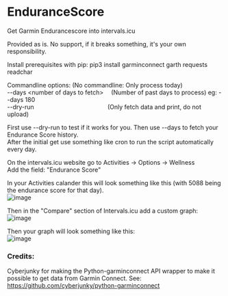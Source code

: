 # EnduranceScore
Get Garmin Endurancescore into intervals.icu

Provided as is. No support, if it breaks something, it's your own responsibility.

Install prerequisites with pip:
pip3 install garminconnect garth requests readchar

Commandline options: (No commandline: Only process today)\
--days \<number of days to fetch\> &emsp;(Number of past days to process)  eg: --days 180\
--dry-run &emsp;&emsp;&emsp;&emsp;&emsp;&emsp;&emsp;&emsp;&emsp;&emsp;&emsp;&emsp;(Only fetch data and print, do not upload)

First use --dry-run to test if it works for you. Then use --days <number of days> to fetch your Endurance Score history.\
After the initial get use something like cron to run the script automatically every day.

On the intervals.icu website go to Activities -> Options -> Wellness\
Add the field: "Endurance Score"

In your Activities calander this will look something like this (with 5088 being the endurance score for that day).\
![image](https://github.com/user-attachments/assets/15390a35-18d9-404b-b78a-1e4f27a2d0dd)

Then in the "Compare" section of Intervals.icu add a custom graph:\
![image](https://github.com/user-attachments/assets/dca49098-956d-4ca0-80ba-7a0e462ba237)

Then your graph will look something like this:\
![image](https://github.com/user-attachments/assets/1fe27449-abc0-46ab-9ca4-e1a8ca79cced)


### Credits:

Cyberjunky for making the Python-garminconnect API wrapper to make it possible to get data from Garmin Connect.
See: https://github.com/cyberjunky/python-garminconnect
